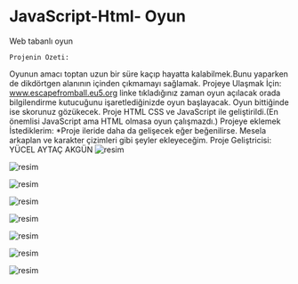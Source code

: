 # JavaScript-Html- Oyun
 Web tabanlı oyun
 
    Projenin Özeti:
 Oyunun amacı toptan uzun bir süre kaçıp hayatta kalabilmek.Bunu yaparken de dikdörtgen alanının içinden çıkmamayı sağlamak.
    Projeye Ulaşmak İçin:
www.escapefromball.eu5.org
linke tıkladığınız zaman oyun açılacak orada bilgilendirme kutucuğunu işaretlediğinizde oyun başlayacak. Oyun bittiğinde ise skorunuz gözükecek.
    Proje HTML CSS ve JavaScript ile geliştirildi.(En önemlisi JavaScript ama HTML olmasa oyun çalışmazdı.)
    Projeye eklemek İstediklerim:
*Proje ileride daha da gelişecek eğer beğenilirse. Mesela arkaplan ve karakter çizimleri gibi şeyler ekleyeceğim.
Proje Geliştricisi:
    YÜCEL AYTAÇ AKGÜN
![resim](https://github.com/Aytacus/JavaScript-Html--Oyun/assets/92356087/b888d46b-b89d-4df8-8473-16c3e6f44c99)

![resim](https://github.com/Aytacus/JavaScript-Html--Oyun/assets/92356087/7360aad1-d5d5-4add-bd8c-bee1396eec25)

![resim](https://github.com/Aytacus/JavaScript-Html--Oyun/assets/92356087/415c0e85-bab6-4e6c-9815-5d0f8d311862)





![resim](https://github.com/Aytacus/JavaScript-Html--Oyun/assets/92356087/e6f8c6a7-f0c6-44f9-aace-e419940a7be9)

![resim](https://github.com/Aytacus/JavaScript-Html--Oyun/assets/92356087/4e1f6ccf-1a4b-4e0a-8409-fe2f52d86c5e)

![resim](https://github.com/Aytacus/JavaScript-Html--Oyun/assets/92356087/420584df-6e1c-45f6-9282-a017209bbc27)

![resim](https://github.com/Aytacus/JavaScript-Html--Oyun/assets/92356087/ab775e2d-a106-4567-b586-bd8a2c8c9a43)

![resim](https://github.com/Aytacus/JavaScript-Html--Oyun/assets/92356087/d40e7b8a-0f81-4b42-99be-bcfe713a9d01)
